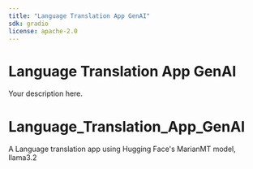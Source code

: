 ```yaml
---
title: "Language Translation App GenAI"
sdk: gradio
license: apache-2.0
---
```

# Language Translation App GenAI
Your description here.



# Language_Translation_App_GenAI
A Language translation app using Hugging Face's MarianMT model, llama3.2
